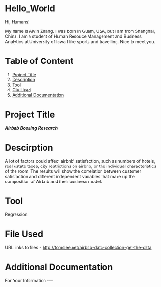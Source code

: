 # Hello_World

Hi, Humans!

My name is Alvin Zhang. I was born in Guam, USA, but I am from Shanghai, China. 
I am a student of Human Resouce Management and Business Analytics at University of Iowa
I like sports and travelling. 
Nice to meet you.

# **Table of Content**
1. [Project Title](#Project-Title) 
2. [Description](#Description)
3. [Tool](#Tool)
4. [File Used](#File-Used)
5. [Additional Documentation](#Additional-Documentation)


# Project Title
***Airbnb Booking Research***

# Descirption
A lot of factors could affect airbnb’ satisfaction, such as numbers of hotels, real estate taxes, city restrictions on airbnb, or the individual characteristics of the room. 
The results will show the correlation between customer satisfaction and different independent variables that make up the composition of Airbnb and their business model.  

# Tool
Regression 
# File Used
URL links to files - http://tomslee.net/airbnb-data-collection-get-the-data
# Additional Documentation
For Your Information --- 
